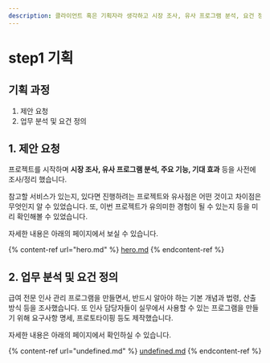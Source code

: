 ```yaml
---
description: 클라이언트 혹은 기획자라 생각하고 시장 조사, 유사 프로그램 분석, 요건 정의 등을 진행했습니다.
---
```


# step1 기획

## 기획 과정

1. 제안 요청
2. 업무 분석 및 요건 정의

## 1. 제안 요청

프로젝트를 시작하며 **시장 조사, 유사 프로그램 분석, 주요 기능, 기대 효과** 등을 사전에 조사/정리 했습니다.&#x20;

참고할 서비스가 있는지, 있다면 진행하려는 프로젝트와 유사점은 어떤 것이고 차이점은 무엇인지 알 수 있었습니다. 또, 이번 프로젝트가 유의미한 경험이 될 수 있는지 등을 미리 확인해볼 수 있었습니다.

자세한 내용은 아래의 페이지에서 보실 수 있습니다.

{% content-ref url="hero.md" %}
[hero.md](hero.md)
{% endcontent-ref %}

## 2. 업무 분석 및 요건 정의

급여 전문 인사 관리 프로그램을 만들면서, 반드시 알아야 하는 기본 개념과 법령, 산출 방식 등을 조사했습니다. 또 인사 담당자들이 실무에서 사용할 수 있는 프로그램을 만들기 위해  요구사항 명세, 프로토타이핑 등도 제작했습니다.



자세한 내용은 아래의 페이지에서 확인하실 수 있습니다.

{% content-ref url="undefined.md" %}
[undefined.md](undefined.md)
{% endcontent-ref %}

